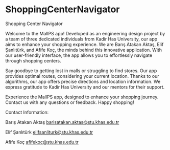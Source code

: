 # ShoppingCenterNavigator
Shopping Center Navigator

Welcome to the MallPS app! Developed as an engineering design project by a team of three dedicated individuals from Kadir Has University, our app aims to enhance your shopping experience.
We are Barış Atakan Aktaş, Elif Şanlıtürk, and Afife Koç, the minds behind this innovative application. With our user-friendly interface, the app allows you to effortlessly navigate through 
shopping centers.

Say goodbye to getting lost in malls or struggling to find stores. Our app provides optimal routes, considering your current location. Thanks to our algorithms, our app offers precise directions 
and location information. We express gratitude to Kadir Has University and our mentors for their support.

Experience the MallPS app, designed to enhance your shopping journey. Contact us with any questions or feedback. 
Happy shopping!

Contact Information:

Barış Atakan Aktaş
barisatakan.aktas@stu.khas.edu.tr

Elif Şanlıtürk
elifsanliturk@stu.khas.edu.tr

Afife Koç
afifekoc@stu.khas.edu.tr</string>
